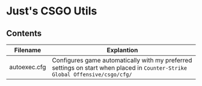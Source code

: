 # Just's CSGO Utils

## Contents

| Filename | Explantion |
| -- | -- |
| autoexec.cfg | Configures game automatically with my preferred settings on start when placed in `Counter-Strike Global Offensive/csgo/cfg/` |